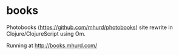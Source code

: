 books
=====

Photobooks (https://github.com/mhurd/photobooks) site rewrite in Clojure/ClojureScript using Om.

Running at http://books.mhurd.com/
